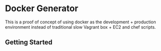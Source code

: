 # Docker Generator

This is a proof of concept of using docker as the development + production environment instead of traditional slow Vagrant box + EC2 and chef scripts.


## Getting Started


